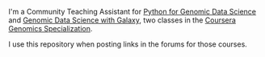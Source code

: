 I'm a Community Teaching Assistant for [Python for Genomic Data Science](https://www.coursera.org/course/genpython) and [Genomic Data Science with Galaxy](https://www.coursera.org/course/gengalaxy), two classes in the [Coursera Genomics Specialization](https://www.coursera.org/specialization/genomics/41).

I use this repository when posting links in the forums for those courses.
